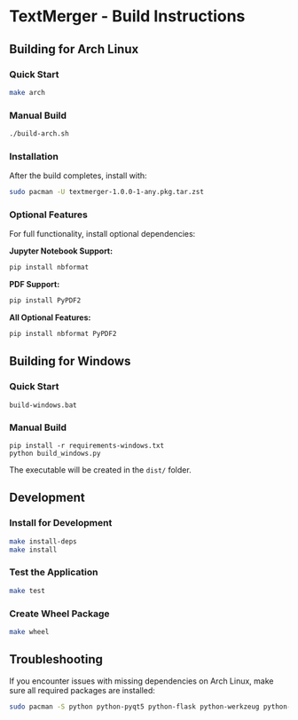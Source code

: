 # TextMerger - Build Instructions

## Building for Arch Linux

### Quick Start
```bash
make arch
```

### Manual Build
```bash
./build-arch.sh
```

### Installation
After the build completes, install with:
```bash
sudo pacman -U textmerger-1.0.0-1-any.pkg.tar.zst
```

### Optional Features
For full functionality, install optional dependencies:

**Jupyter Notebook Support:**
```bash
pip install nbformat
```

**PDF Support:**
```bash
pip install PyPDF2
```

**All Optional Features:**
```bash
pip install nbformat PyPDF2
```

## Building for Windows

### Quick Start
```batch
build-windows.bat
```

### Manual Build
```batch
pip install -r requirements-windows.txt
python build_windows.py
```

The executable will be created in the `dist/` folder.

## Development

### Install for Development
```bash
make install-deps
make install
```

### Test the Application
```bash
make test
```

### Create Wheel Package
```bash
make wheel
```

## Troubleshooting

If you encounter issues with missing dependencies on Arch Linux, make sure all required packages are installed:

```bash
sudo pacman -S python python-pyqt5 python-flask python-werkzeug python-build python-installer python-wheel python-setuptools
```
